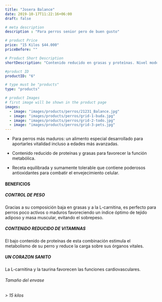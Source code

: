 ```yaml
---
title: "Josera Balance"
date: 2019-10-17T11:22:16+06:00
draft: false

# meta description
description : "Para perros senior pero de buen gusto"

# product Price
price: "15 Kilos $44.000"
priceBefore: ""

# Product Short Description
shortDescription: "Contenido reducido en grasas y proteìnas. Nivel moderado de minerales"

#product ID
productID: "6"

# type must be "products"
type: "products"

# product Images
# first image will be shown in the product page
images:
  - image: "images/products/perros/21231_Balance.jpg"
  - image: "images/products/perros/grid-1-buda.jpg"
  - image: "images/products/perros/grid-2-todo.jpg"
  - image: "images/products/perros/grid-3-pets.jpg"
---
```


-	Para perros más maduros: un alimento especial desarrollado para aportarles vitalidad incluso a edades más avanzadas.

- Contenido reducido de proteínas y grasas para favorecer la función metabólica.

- Receta equilibrada y sumamente tolerable que contiene poderosos antioxidantes para combatir el envejecimiento celular.

#### BENEFICIOS <br>

##### CONTROL DE PESO
Gracias a su composición baja en grasas y a la L-carnitina, es perfecto para perros poco activos o maduros favoreciendo un índice óptimo de tejido adiposo y masa muscular, evitando el sobrepeso.

##### CONTENiDO REDUCIDO DE VITAMINAS
El bajo contenido de proteínas de esta combinación estimula el metabolismo de su perro y reduce la carga sobre sus órganos vitales.

##### UN CORAZON SANITO
La L-carnitina y la taurina favorecen las funciones cardiovasculares.


###### Tamaño del envase 

###### > 15 kilos